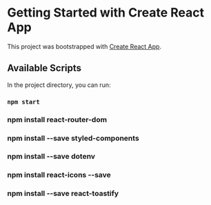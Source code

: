 # Getting Started with Create React App

This project was bootstrapped with [Create React App](https://github.com/facebook/create-react-app).

## Available Scripts

In the project directory, you can run:

### `npm start`

### npm install react-router-dom

### npm install --save styled-components

### npm install --save dotenv

### npm install react-icons --save

### npm install --save react-toastify